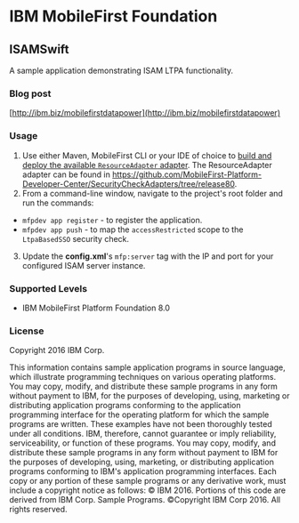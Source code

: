 IBM MobileFirst Foundation
===

## ISAMSwift
A sample application demonstrating ISAM LTPA functionality.

### Blog post
[http://ibm.biz/mobilefirstdatapower](http://ibm.biz/mobilefirstdatapower)

### Usage
1. Use either Maven, MobileFirst CLI or your IDE of choice to [build and deploy the available `ResourceAdapter` adapter](https://mobilefirstplatform.ibmcloud.com/tutorials/en/foundation/8.0/adapters/creating-adapters/).
The ResourceAdapter adapter can be found in https://github.com/MobileFirst-Platform-Developer-Center/SecurityCheckAdapters/tree/release80.
2.  From a command-line window, navigate to the project's root folder and run the commands:

  * `mfpdev app register` - to register the application.
  * `mfpdev app push` - to map the `accessRestricted` scope to the `LtpaBasedSSO` security check.
3. Update the **config.xml**'s `mfp:server` tag with the IP and port for your configured ISAM server instance.

### Supported Levels
* IBM MobileFirst Platform Foundation 8.0

### License
Copyright 2016 IBM Corp.

This information contains sample application programs in source language, which illustrate
programming techniques on various operating platforms. You may copy, modify, and distribute these
sample programs in any form without payment to IBM, for the purposes of developing, using,
marketing or distributing application programs conforming to the application programming interface for
the operating platform for which the sample programs are written. These examples have not been
thoroughly tested under all conditions. IBM, therefore, cannot guarantee or imply reliability,
serviceability, or function of these programs. You may copy, modify, and distribute these sample
programs in any form without payment to IBM for the purposes of developing, using, marketing, or
distributing application programs conforming to IBM's application programming interfaces.
Each copy or any portion of these sample programs or any derivative work, must include a copyright
notice as follows:
© IBM 2016. Portions of this code are derived from IBM Corp. Sample Programs. ©Copyright IBM
Corp 2016. All rights reserved.
